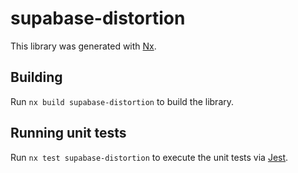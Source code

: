 # supabase-distortion

This library was generated with [Nx](https://nx.dev).

## Building

Run `nx build supabase-distortion` to build the library.

## Running unit tests

Run `nx test supabase-distortion` to execute the unit tests via [Jest](https://jestjs.io).
